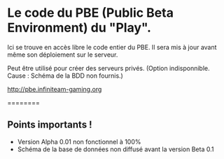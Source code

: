 Le code du PBE (Public Beta Environment) du "Play".
========


Ici se trouve en accès libre le code entier du PBE. Il sera mis à jour avant même son déploiement sur le serveur.

Peut être utilisé pour créer des serveurs privés. (Option indisponnible. Cause : Schéma de la BDD non fournis.) 

http://pbe.infiniteam-gaming.org

========
## Points importants !

* Version Alpha 0.01 non fonctionnel à 100%
* Schéma de la base de données non diffusé avant la version Beta 0.1
